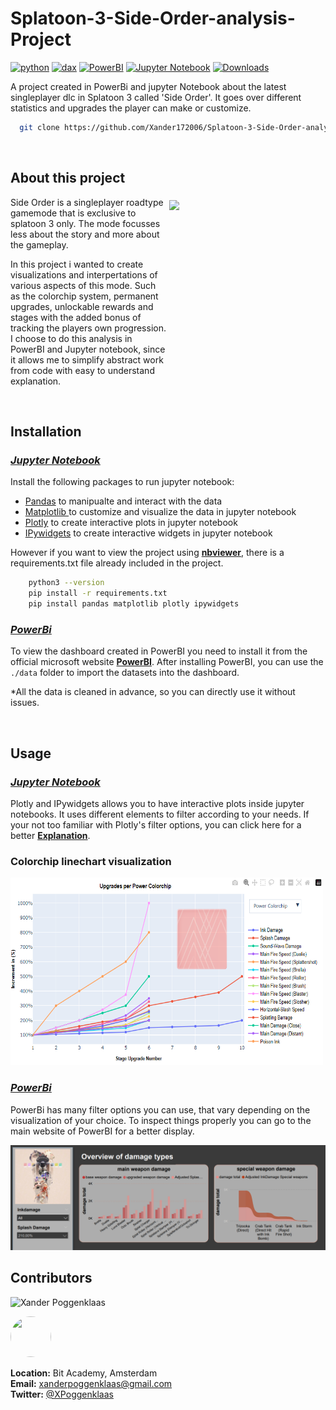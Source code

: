# Splatoon-3-Side-Order-analysis-Project

[![python](https://img.shields.io/badge/python-3.12.2-blue)](https://docs.python.org/3/)
[![dax](https://img.shields.io/badge/dax_analysis-red)](https://learn.microsoft.com/en-us/dax/)
[![PowerBI](https://img.shields.io/badge/PowerBI-2.127.1080.0-yellow)](https://learn.microsoft.com/en-us/power-bi/)
[![Jupyter Notebook](https://img.shields.io/badge/Jupyter_Notebook-v7.1.2-orange)](https://docs.jupyter.org/en/latest/)
[![Downloads](https://img.shields.io/badge/Downloads-0-brightgreen)]()

A project created in PowerBi and jupyter Notebook about the latest singleplayer dlc in Splatoon 3 called 'Side Order'. It goes over different statistics 
and upgrades the player can make or customize.

```bash
  git clone https://github.com/Xander172006/Splatoon-3-Side-Order-analysis-Project.git
```
<br />

## About this project

<center align="left">
   <img align="right" style="margin-top: 5px;" src="https://images-wixmp-ed30a86b8c4ca887773594c2.wixmp.com/f/135bfa79-b0f9-4ca9-95ba-b81f8f61c8ab/dgxse5i-75173634-3a81-4e08-913a-c0f345c01748.png/v1/fill/w_1024,h_831/splatoon_3_side_order_logo__unofficial_style__by_bluetoad_10_dgxse5i-fullview.png?token=eyJ0eXAiOiJKV1QiLCJhbGciOiJIUzI1NiJ9.eyJzdWIiOiJ1cm46YXBwOjdlMGQxODg5ODIyNjQzNzNhNWYwZDQxNWVhMGQyNmUwIiwiaXNzIjoidXJuOmFwcDo3ZTBkMTg4OTgyMjY0MzczYTVmMGQ0MTVlYTBkMjZlMCIsIm9iaiI6W1t7ImhlaWdodCI6Ijw9ODMxIiwicGF0aCI6IlwvZlwvMTM1YmZhNzktYjBmOS00Y2E5LTk1YmEtYjgxZjhmNjFjOGFiXC9kZ3hzZTVpLTc1MTczNjM0LTNhODEtNGUwOC05MTNhLWMwZjM0NWMwMTc0OC5wbmciLCJ3aWR0aCI6Ijw9MTAyNCJ9XV0sImF1ZCI6WyJ1cm46c2VydmljZTppbWFnZS5vcGVyYXRpb25zIl19.qIkyQALRJm5fhRd5tcQC0AiEdPc0SUnvRIkxQUn-LGQ" width="250px"/>
    <div style="width: 250px" align="left">
        <p>
            Side Order is a singleplayer roadtype gamemode that is exclusive to splatoon 3 only. The mode focusses less about the story and more about the gameplay.
        </p>
        <p>
            In this project i wanted to create visualizations and interpertations of various aspects of this mode. Such as the colorchip system, permanent upgrades, unlockable rewards and stages with the
            added bonus of tracking the players own progression. I choose to do this analysis in PowerBI and Jupyter notebook, since it allows me to simplify abstract work from code with easy to understand explanation.
        </p>
    </div>
</center>

<br />

## Installation
### <ins>_Jupyter Notebook_<ins/>

Install the following packages to run jupyter notebook:

- [Pandas](https://pandas.pydata.org/docs/) to manipualte and interact with the data
- [Matplotlib ](https://matplotlib.org/stable/index.html) to customize and visualize the data in jupyter notebook
- [Plotly](https://plotly.com/python/) to create interactive plots in jupyter notebook
- [IPywidgets](https://ipywidgets.readthedocs.io/en/latest/) to create interactive widgets in jupyter notebook

However if you want to view the project using [**nbviewer**](https://nbviewer.jupyter.org/github/Xander172006/Side-Order-Project/blob/main/analysis/analysis.ipynb), there is a requirements.txt file already included in the project.

```bash
    python3 --version
    pip install -r requirements.txt
    pip install pandas matplotlib plotly ipywidgets
```

### <ins>_PowerBi_<ins/>

To view the dashboard created in PowerBI you need to install it from the official microsoft website [**PowerBI**](https://powerbi.microsoft.com/en-us/).
After installing PowerBI, you can use the `./data` folder to import the datasets into the dashboard.

*All the data is cleaned in advance, so you can directly use it without issues.

<br />

## Usage
### <ins>_Jupyter Notebook_<ins/>

Plotly and IPywidgets allows you to have interactive plots inside jupyter notebooks. It uses different elements to filter according to your needs.
If your not too familiar with Plotly's filter options, you can click here for a better [**Explanation**](https://plotly.com/python/filter/).
<br />

### **Colorchip linechart visualization**
<img src="./images/colorchips_visualization.png" alt="Colorchip visualization" width="500px" height="300px"/>

<br />

### <ins>_PowerBi_<ins/>

PowerBi has many filter options you can use, that vary depending on the visualization of your choice.
To inspect things properly you can go to the main website of PowerBI for a better display.

<img src="./images/upperhalf_dashboard.png" alt="Colorchip visualization"/>


## Contributors

![Xander Poggenklaas](https://img.shields.io/badge/Xander_Poggenklaas-Developer-blue)

[<img src="https://github.com/Xander172006.png" width="65px" height="65px" style="border-radius: 50px"/>](Xander172006)

**Location:** Bit Academy, Amsterdam
</br>
**Email:** xanderpoggenklaas@gmail.com
</br>
**Twitter:** [@XPoggenklaas](https://twitter.com/XPoggenklaas)

<style>
    .centering_colorchips {
        display: flex;
        justify-content: center;
        gap: 15px;
        align-items: center;
    }

</style>




